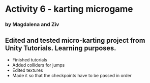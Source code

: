 # Activity 6 - karting microgame
### by Magdalena and Ziv

## Edited and tested micro-karting project from Unity Tutorials. Learning purposes. 
- Finished tutorials
- Added colliders for jumps
- Edited textures
- Made it so that the checkpoints have to be passed in order

